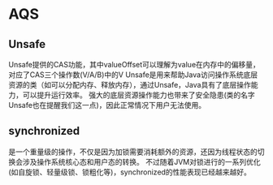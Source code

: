 # AQS

## Unsafe
Unsafe提供的CAS功能，其中valueOffset可以理解为value在内存中的偏移量，对应了CAS三个操作数(V/A/B)中的V
Unsafe是用来帮助Java访问操作系统底层资源的类（如可以分配内存、释放内存），通过Unsafe，Java具有了底层操作能力，可以提升运行效率。
强大的底层资源操作能力也带来了安全隐患(类的名字Unsafe也在提醒我们这一点)，因此正常情况下用户无法使用。

## synchronized
是一个重量级的操作，不仅是因为加锁需要消耗额外的资源，还因为线程状态的切换会涉及操作系统核心态和用户态的转换。
不过随着JVM对锁进行的一系列优化(如自旋锁、轻量级锁、锁粗化等)，synchronized的性能表现已经越来越好。